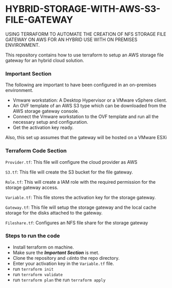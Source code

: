 # HYBRID-STORAGE-WITH-AWS-S3-FILE-GATEWAY
USING TERRAFORM TO AUTOMATE THE CREATION OF NFS STORAGE FILE GATEWAY ON AWS FOR AN HYBRID USE WITH  ON PREMISES ENVIRONMENT.

This repository contains how to use terraform to setup an AWS storage file gateway for an hybrid cloud solution.

### Important Section
The following are important to have been configured in an on-premises environment.

* Vmware workstation: A Desktop Hypervisor or a VMware vSphere client.
* An OVF template of an AWS S3 type which can be downloaded from the AWS storage gateway console.
* Connect the Vmware workstation to the OVF template and run all the necessary setup and configuration.
* Get the activation key ready.

Also, this set up assumes that the gateway will be hosted on a VMware ESXi

### Terraform Code Section

`Provider.tf`: This file will configure the cloud provider as AWS

`S3.tf`: This file will create the S3 bucket for the file gateway.

`Role.tf`: This will create a IAM role with the required permission for the storage gateway access.

`Variable.tf`: This file stores the activation key for the storage gateway.

`Gateway.tf`: This file will setup the storage gateway and the local cache storage for the disks attached to the gateway.

`Fileshare.tf`: Configures an NFS file share for the storage gateway


### Steps to run the code

* Install terraform on machine.
* Make sure the _**Important Section**_ is met.
* Clone the repository and `cd`into the repo directory.
* Enter your activation key in the `Variable.tf` file.
* run `terraform init`
* run `terraform validate`
* run `terraform plan` the run `terraform apply` 

